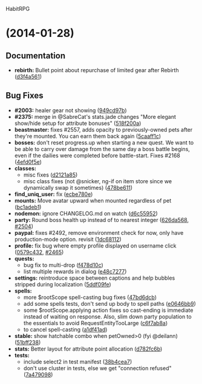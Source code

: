 <a name="">HabitRPG</a>
#  (2014-01-28)


## Documentation

- **rebirth:** Bullet point about repurchase of limited gear after Rebirth
  ([d3f4a561](https://github.com/habitrpg/habitrpg/commits/d3f4a561fdf137e5d8f406bae03be4fef1caff22))


## Bug Fixes

- **#2003:** healer gear not showing
  ([949cd97b](https://github.com/habitrpg/habitrpg/commits/949cd97b91b42e9450eba559bbfea17e239ab100))
- **#2375:** merge in @SabreCat's stats.jade changes "More elegant show/hide setup for attribute bonuses"
  ([518f200a](https://github.com/habitrpg/habitrpg/commits/518f200a8fc7373b44ed7d7b5f016d921b0746bd))
- **beastmaster:** fixes #2557, adds opacity to previously-owned pets after they're mounted. You can earn them back again
  ([5caaff1c](https://github.com/habitrpg/habitrpg/commits/5caaff1cea1a68fe572e7ddf4aac50248b13df5d))
- **bosses:** don't reset progress.up when starting a new quest. We want to be able to carry over damage from the same day a boss battle begins, even if the dailies were completed before battle-start. Fixes #2168
  ([4efd0f5e](https://github.com/habitrpg/habitrpg/commits/4efd0f5ed8708f2491dd483f93e3d7a268a6337d))
- **classes:**
  - misc fixes
  ([d2121a85](https://github.com/habitrpg/habitrpg/commits/d2121a858716cb5a532a53ee9c5a1adaa74a7f69))
  - misc class fixes (not @snicker, ng-if on item store since we dynamically swap it sometimes)
  ([478be611](https://github.com/habitrpg/habitrpg/commits/478be6111337cd200374f7f31b959725c6a0b945))
- **find_uniq_user:** fix
  ([ecbe780e](https://github.com/habitrpg/habitrpg/commits/ecbe780e70549b1470504efe052f238c89a9db14))
- **mounts:** Move avatar upward when mounted regardless of pet
  ([bc1adeb1](https://github.com/habitrpg/habitrpg/commits/bc1adeb1277103a5ca1f756e175ed68bbe837a2f))
- **nodemon:** ignore CHANGELOG.md on watch
  ([d6c55952](https://github.com/habitrpg/habitrpg/commits/d6c55952da8b49f36e9d8e4570d80931d081343d))
- **party:** Round boss health up instead of to nearest integer
  ([626da568](https://github.com/habitrpg/habitrpg/commits/626da5681f5ea95700f8ddf40587c7184926971c),
   [#2504](https://github.com/habitrpg/habitrpg/issues/2504))
- **paypal:** fixes #2492, remove environment check for now, only have production-mode option. revisit
  ([1dc68112](https://github.com/habitrpg/habitrpg/commits/1dc68112d131e4ebdec32ddff938eb6311d6565f))
- **profile:** fix bug where empty profile displayed on username click
  ([0579c432](https://github.com/habitrpg/habitrpg/commits/0579c432489c4a038e8c9f95ea3b285f5abc146f),
   [#2465](https://github.com/habitrpg/habitrpg/issues/2465))
- **quests:**
  - bug fix to multi-drop
  ([f478d10c](https://github.com/habitrpg/habitrpg/commits/f478d10c20f816cd104b3f0da814c189957f45f5))
  - list multiple rewards in dialog
  ([e48c7277](https://github.com/habitrpg/habitrpg/commits/e48c7277f8256cf827790aece51e897fe0439374))
- **settings:** reintroduce space between captions and help bubbles stripped during localization
  ([5ddf09fe](https://github.com/habitrpg/habitrpg/commits/5ddf09fe13c7f8d844c8c47be0fb8f8b2fd1df33))
- **spells:**
  - more $rootScope spell-casting bug fixes
  ([47bd6dcb](https://github.com/habitrpg/habitrpg/commits/47bd6dcb79778d90d6f3ddeb003c3d8e45433333))
  - add some spells tests, don't send up body to spell paths
  ([e0646bb9](https://github.com/habitrpg/habitrpg/commits/e0646bb98d44b6874b5259107c9be5fa34c58933))
  - some $rootScope.applying action fixes so cast-ending is immediate instead of waiting on response. Also, slim down party population to the essentials to avoid RequestEntityTooLarge
  ([c6f7ab8a](https://github.com/habitrpg/habitrpg/commits/c6f7ab8a5c6f4e382208a928b90ba5f4eba9cd37))
  - <ESC> to cancel spell-casting
  ([a1df41ad](https://github.com/habitrpg/habitrpg/commits/a1df41ad8165cd9eb6d2d5d59c7fe404edde716c))
- **stable:** show hatchable combo when petOwned>0 (fyi @deilann)
  ([51bff238](https://github.com/habitrpg/habitrpg/commits/51bff23885ca0080e7e71ff752daa0950ae923ae))
- **stats:** Better layout for attribute point allocation
  ([d782fc6b](https://github.com/habitrpg/habitrpg/commits/d782fc6b6a3cd7e90d327c93a5764626b2990c74))
- **tests:**
  - include select2 in test manifest
  ([38b4cea7](https://github.com/habitrpg/habitrpg/commits/38b4cea73299f51c4db7f6b2eb12533d219745f8))
  - don't use cluster in tests, else we get "connection refused"
  ([7a479098](https://github.com/habitrpg/habitrpg/commits/7a479098dc6535654e322c737d80813790967941))
